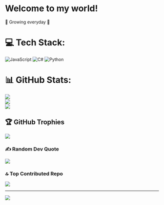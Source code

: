 # Welcome to my world!
🌱 Growing everyday 🌱<br>


# 💻 Tech Stack:
![JavaScript](https://img.shields.io/badge/javascript-%23323330.svg?style=for-the-badge&logo=javascript&logoColor=%23F7DF1E) ![C#](https://img.shields.io/badge/c%23-%23239120.svg?style=for-the-badge&logo=c-sharp&logoColor=white) ![Python](https://img.shields.io/badge/python-3670A0?style=for-the-badge&logo=python&logoColor=ffdd54)
# 📊 GitHub Stats:
![](https://github-readme-stats.vercel.app/api?username=ArdXxX&theme=dark&hide_border=false&include_all_commits=true&count_private=true)<br/>
![](https://github-readme-streak-stats.herokuapp.com/?user=ArdXxX&theme=dark&hide_border=false)<br/>
![](https://github-readme-stats.vercel.app/api/top-langs/?username=ArdXxX&theme=dark&hide_border=false&include_all_commits=true&count_private=true&layout=compact)

## 🏆 GitHub Trophies
![](https://github-profile-trophy.vercel.app/?username=ArdXxX&theme=radical&no-frame=false&no-bg=true&margin-w=4)

### ✍️ Random Dev Quote
![](https://quotes-github-readme.vercel.app/api?type=horizontal&theme=radical)

### 🔝 Top Contributed Repo
![](https://github-contributor-stats.vercel.app/api?username=ArdXxX&limit=5&theme=dark&combine_all_yearly_contributions=true)

---
[![](https://visitcount.itsvg.in/api?id=ArdXxX&icon=0&color=0)](https://visitcount.itsvg.in)
